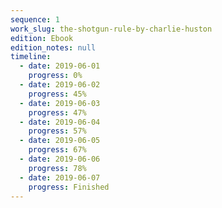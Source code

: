 ```yaml
---
sequence: 1
work_slug: the-shotgun-rule-by-charlie-huston
edition: Ebook
edition_notes: null
timeline:
  - date: 2019-06-01
    progress: 0%
  - date: 2019-06-02
    progress: 45%
  - date: 2019-06-03
    progress: 47%
  - date: 2019-06-04
    progress: 57%
  - date: 2019-06-05
    progress: 67%
  - date: 2019-06-06
    progress: 78%
  - date: 2019-06-07
    progress: Finished
---
```

